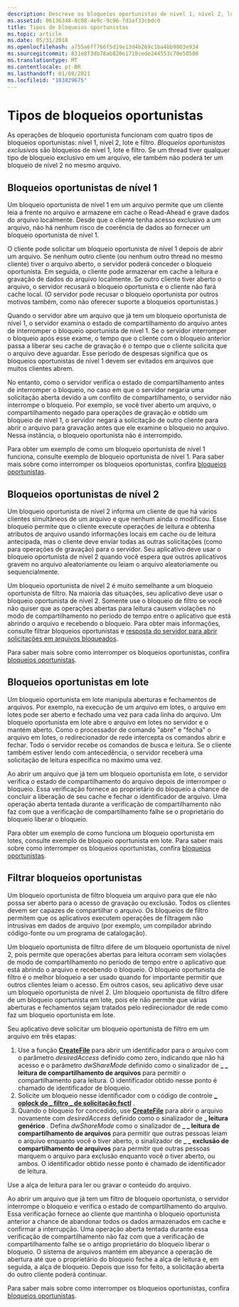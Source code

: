 ```yaml
---
description: Descreve os bloqueios oportunistas de nível 1, nível 2, lote e filtro.
ms.assetid: 06136348-0c08-4e9c-9c96-fd3af33cbdc0
title: Tipos de bloqueios oportunistas
ms.topic: article
ms.date: 05/31/2018
ms.openlocfilehash: a755a6ff766f5d19e13d4b269c1ba4bb9803e934
ms.sourcegitcommit: 831e8f3db78ab820e1710cede244553c70e50500
ms.translationtype: MT
ms.contentlocale: pt-BR
ms.lasthandoff: 01/08/2021
ms.locfileid: "103829675"
---
```

# <a name="types-of-opportunistic-locks"></a>Tipos de bloqueios oportunistas

As operações de bloqueio oportunista funcionam com quatro tipos de bloqueios oportunistas: nível 1, nível 2, lote e filtro. *Bloqueios oportunistas exclusivos* são bloqueios de nível 1, lote e filtro. Se um thread tiver qualquer tipo de bloqueio exclusivo em um arquivo, ele também não poderá ter um bloqueio de nível 2 no mesmo arquivo.

## <a name="level-1-opportunistic-locks"></a>Bloqueios oportunistas de nível 1

Um bloqueio oportunista de nível 1 em um arquivo permite que um cliente leia a frente no arquivo e armazene em cache o Read-Ahead e grave dados do arquivo localmente. Desde que o cliente tenha acesso exclusivo a um arquivo, não há nenhum risco de coerência de dados ao fornecer um bloqueio oportunista de nível 1.

O cliente pode solicitar um bloqueio oportunista de nível 1 depois de abrir um arquivo. Se nenhum outro cliente (ou nenhum outro thread no mesmo cliente) tiver o arquivo aberto, o servidor poderá conceder o bloqueio oportunista. Em seguida, o cliente pode armazenar em cache a leitura e gravação de dados do arquivo localmente. Se outro cliente tiver aberto o arquivo, o servidor recusará o bloqueio oportunista e o cliente não fará cache local. (O servidor pode recusar o bloqueio oportunista por outros motivos também, como não oferecer suporte a bloqueios oportunistas.)

Quando o servidor abre um arquivo que já tem um bloqueio oportunista de nível 1, o servidor examina o estado de compartilhamento do arquivo antes de interromper o bloqueio oportunista de nível 1. Se o servidor interromper o bloqueio após esse exame, o tempo que o cliente com o bloqueio anterior passa a liberar seu cache de gravação é o tempo que o cliente solicita que o arquivo deve aguardar. Esse período de despesas significa que os bloqueios oportunistas de nível 1 devem ser evitados em arquivos que muitos clientes abrem.

No entanto, como o servidor verifica o estado de compartilhamento antes de interromper o bloqueio, no caso em que o servidor negaria uma solicitação aberta devido a um conflito de compartilhamento, o servidor não interrompe o bloqueio. Por exemplo, se você tiver aberto um arquivo, o compartilhamento negado para operações de gravação e obtido um bloqueio de nível 1, o servidor negará a solicitação de outro cliente para abrir o arquivo para gravação antes que ele examine o bloqueio no arquivo. Nessa instância, o bloqueio oportunista não é interrompido.

Para obter um exemplo de como um bloqueio oportunista de nível 1 funciona, consulte exemplo de bloqueio oportunista de nível 1. Para saber mais sobre como interromper os bloqueios oportunistas, confira [bloqueios oportunistas](breaking-opportunistic-locks.md).

## <a name="level-2-opportunistic-locks"></a>Bloqueios oportunistas de nível 2

Um bloqueio oportunista de nível 2 informa um cliente de que há vários clientes simultâneos de um arquivo e que nenhum ainda o modificou. Esse bloqueio permite que o cliente execute operações de leitura e obtenha atributos de arquivo usando informações locais em cache ou de leitura antecipada, mas o cliente deve enviar todas as outras solicitações (como para operações de gravação) para o servidor. Seu aplicativo deve usar o bloqueio oportunista de nível 2 quando você espera que outros aplicativos gravem no arquivo aleatoriamente ou leiam o arquivo aleatoriamente ou sequencialmente.

Um bloqueio oportunista de nível 2 é muito semelhante a um bloqueio oportunista de filtro. Na maioria das situações, seu aplicativo deve usar o bloqueio oportunista de nível 2. Somente use o bloqueio de filtro se você não quiser que as operações abertas para leitura causem violações no modo de compartilhamento no período de tempo entre o aplicativo que está abrindo o arquivo e recebendo o bloqueio. Para obter mais informações, consulte filtrar bloqueios oportunistas e [resposta do servidor para abrir solicitações em arquivos bloqueados](server-response-to-open-requests-on-locked-files.md).

Para saber mais sobre como interromper os bloqueios oportunistas, confira [bloqueios oportunistas](breaking-opportunistic-locks.md).

## <a name="batch-opportunistic-locks"></a>Bloqueios oportunistas em lote

Um bloqueio oportunista em lote manipula aberturas e fechamentos de arquivos. Por exemplo, na execução de um arquivo em lotes, o arquivo em lotes pode ser aberto e fechado uma vez para cada linha do arquivo. Um bloqueio oportunista em lote abre o arquivo em lotes no servidor e o mantém aberto. Como o processador de comando "abre" e "fecha" o arquivo em lotes, o redirecionador de rede intercepta os comandos abrir e fechar. Todo o servidor recebe os comandos de busca e leitura. Se o cliente também estiver lendo com antecedência, o servidor receberá uma solicitação de leitura específica no máximo uma vez.

Ao abrir um arquivo que já tem um bloqueio oportunista em lote, o servidor verifica o estado de compartilhamento do arquivo depois de interromper o bloqueio. Essa verificação fornece ao proprietário do bloqueio a chance de concluir a liberação de seu cache e fechar o identificador de arquivo. Uma operação aberta tentada durante a verificação de compartilhamento não faz com que a verificação de compartilhamento falhe se o proprietário do bloqueio liberar o bloqueio.

Para obter um exemplo de como funciona um bloqueio oportunista em lotes, consulte exemplo de bloqueio oportunista em lote. Para saber mais sobre como interromper os bloqueios oportunistas, confira [bloqueios oportunistas](breaking-opportunistic-locks.md).

## <a name="filter-opportunistic-locks"></a>Filtrar bloqueios oportunistas

Um bloqueio oportunista de filtro bloqueia um arquivo para que ele não possa ser aberto para o acesso de gravação ou exclusão. Todos os clientes devem ser capazes de compartilhar o arquivo. Os bloqueios de filtro permitem que os aplicativos executem operações de filtragem não intrusivas em dados de arquivo (por exemplo, um compilador abrindo código-fonte ou um programa de catalogação).

Um bloqueio oportunista de filtro difere de um bloqueio oportunista de nível 2, pois permite que operações abertas para leitura ocorram sem violações de modo de compartilhamento no período de tempo entre o aplicativo que está abrindo o arquivo e recebendo o bloqueio. O bloqueio oportunista de filtro é o melhor bloqueio a ser usado quando for importante permitir que outros clientes leiam o acesso. Em outros casos, seu aplicativo deve usar um bloqueio oportunista de nível 2. Um bloqueio oportunista de filtro difere de um bloqueio oportunista em lote, pois ele não permite que várias aberturas e fechamentos sejam tratados pelo redirecionador de rede como faz um bloqueio oportunista em lote.

Seu aplicativo deve solicitar um bloqueio oportunista de filtro em um arquivo em três etapas:

1.  Use a função [**CreateFile**](/windows/desktop/api/FileAPI/nf-fileapi-createfilea) para abrir um identificador para o arquivo com o parâmetro *desiredAccess* definido como zero, indicando que não há acesso e o parâmetro *dwShareMode* definido como o sinalizador de **\_ \_ leitura de compartilhamento de arquivos** para permitir o compartilhamento para leitura. O identificador obtido nesse ponto é chamado de identificador de bloqueio.
2.  Solicite um bloqueio nesse identificador com o código de controle [**\_ oplock do \_ filtro \_ de solicitação fsctl**](/windows/win32/api/winioctl/ni-winioctl-fsctl_request_filter_oplock) .
3.  Quando o bloqueio for concedido, use [**CreateFile**](/windows/desktop/api/FileAPI/nf-fileapi-createfilea) para abrir o arquivo novamente com *desiredAccess* definido como o sinalizador de **\_ leitura genérico** . Defina *dwShareMode* como o sinalizador de **\_ \_ leitura de compartilhamento de arquivos** para permitir que outras pessoas leiam o arquivo enquanto você o tiver aberto, o sinalizador de **\_ \_ exclusão de compartilhamento de arquivos** para permitir que outras pessoas marquem o arquivo para exclusão enquanto você o tiver aberto, ou ambos. O identificador obtido nesse ponto é chamado de identificador de leitura.

Use a alça de leitura para ler ou gravar o conteúdo do arquivo.

Ao abrir um arquivo que já tem um filtro de bloqueio oportunista, o servidor interrompe o bloqueio e verifica o estado de compartilhamento do arquivo. Essa verificação fornece ao cliente que mantinha o bloqueio oportunista anterior a chance de abandonar todos os dados armazenados em cache e confirmar a interrupção. Uma operação aberta tentada durante essa verificação de compartilhamento não faz com que a verificação de compartilhamento falhe se o antigo proprietário do bloqueio liberar o bloqueio. O sistema de arquivos mantém em abeyance a operação de abertura até que o proprietário do bloqueio feche a alça de leitura e, em seguida, a alça de bloqueio. Depois que isso for feito, a solicitação aberta do outro cliente poderá continuar.

Para saber mais sobre como interromper os bloqueios oportunistas, confira [bloqueios oportunistas](breaking-opportunistic-locks.md).

 

 
